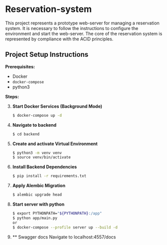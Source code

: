 # Reservation-system

This project represents a prototype web-server for managing a reservation system. It is necessary to follow the instructions to configure the environment and start the web-server. The core of the reservation system is represented by compliance with the ACID principles.

## Project Setup Instructions

**Prerequisites:**

* Docker
* `docker-compose`
* python3

**Steps:**

3. **Start Docker Services (Background Mode)**
   ```bash
   $ docker-compose up -d

2. **Navigate to backend**
   ```bash
   $ cd backend

3. **Create and activate Virtual Environment**
    ```bash
    $ python3 -m venv venv
    $ source venv/bin/activate

4. **Install Backend Dependencies**
    ```bash
    $ pip install -r requirements.txt

5. **Apply Alembic Migration**
    ```bash
    $ alembic upgrade head

6. **Start server with python**
    ```bash
    $ export PYTHONPATH="${PYTHONPATH}:/app"
    $ python app/main.py
    or
    $ docker-compose --profile server up --build -d
 7. ** Swagger docs
    Navigate to localhost:4557/docs

 
